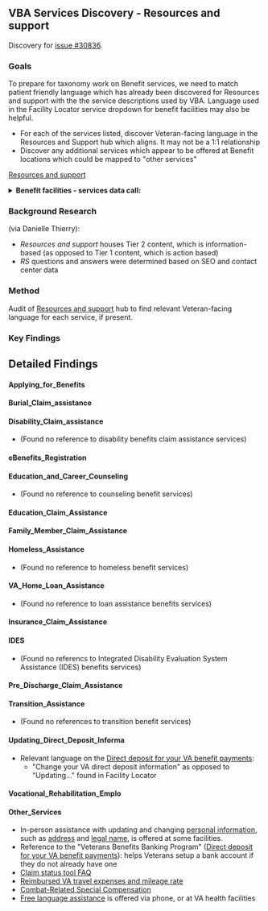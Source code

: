 ## VBA Services Discovery - Resources and support

Discovery for [issue #30836](https://github.com/department-of-veterans-affairs/va.gov-team/issues/30836).

### Goals

To prepare for taxonomy work on Benefit services, we need to match patient friendly language which has already been discovered for Resources and support with the the service descriptions used by VBA. Language used in the Facility Locator service dropdown for benefit facilities may also be helpful.

- For each of the services listed, discover Veteran-facing language in the Resources and Support hub which aligns. It may not be a 1:1 relationship
- Discover any additional services which appear to be offered at Benefit locations which could be mapped to "other services"

[Resources and support](https://www.va.gov/resources/)

<details>
  <summary><strong>Benefit facilities - services data call:</strong></summary>
  
- Applying_for_Benefits
- Burial_Claim_assistance
- Disability_Claim_assistance
- eBenefits_Registration
- Education_and_Career_Counseling
- Education_Claim_Assistance
- Family_Member_Claim_Assistance
- Homeless_Assistance
- VA_Home_Loan_Assistance
- Insurance_Claim_Assistance
- IDES
- Pre_Discharge_Claim_Assistance
- Transition_Assistance
- Updating_Direct_Deposit_Informa
- Vocational_Rehabilitation_Emplo
- Other_Services
  
</details>

### Background Research

(via Danielle Thierry):
- *Resources and support* houses Tier 2 content, which is information-based (as opposed to Tier 1 content, which is action based)
- *RS* questions and answers were determined based on SEO and contact center data

### Method

Audit of [Resources and support](https://www.va.gov/resources/) hub to find relevant Veteran-facing language for each service, if present.

### Key Findings



## Detailed Findings

#### Applying_for_Benefits
#### Burial_Claim_assistance
#### Disability_Claim_assistance
- (Found no reference to disability benefits claim assistance services)
#### eBenefits_Registration
#### Education_and_Career_Counseling
- (Found no reference to counseling benefit services)
#### Education_Claim_Assistance
#### Family_Member_Claim_Assistance
#### Homeless_Assistance
- (Found no reference to homeless benefit services)
#### VA_Home_Loan_Assistance
- (Found no reference to loan assistance benefits services)
#### Insurance_Claim_Assistance
#### IDES
- (Found no referencs to Integrated Disability Evaluation System Assistance (IDES) benefits services)
#### Pre_Discharge_Claim_Assistance
#### Transition_Assistance
- (Found no references to transition benefit services)
#### Updating_Direct_Deposit_Informa
- Relevant language on the [Direct deposit for your VA benefit payments](https://www.va.gov/resources/direct-deposit-for-your-va-benefit-payments/):
  - "Change your VA direct deposit information" as opposed to "Updating..." found in Facility Locator
#### Vocational_Rehabilitation_Emplo
#### Other_Services
- In-person assistance with updating and changing [personal information](https://www.va.gov/resources/managing-your-vagov-profile/), such as [address](https://www.va.gov/resources/change-your-address-on-file-with-va/) and [legal name](https://www.va.gov/resources/how-to-change-your-legal-name-on-file-with-va/), is offered at some facilities.
- Reference to the "Veterans Benefits Banking Program" ([Direct deposit for your VA benefit payments](https://www.va.gov/resources/direct-deposit-for-your-va-benefit-payments/)): helps Veterans setup a bank account if they do not already have one
- [Claim status tool FAQ](https://www.va.gov/resources/claim-status-tool-faqs/)
- [Reimbursed VA travel expenses and mileage rate](https://www.va.gov/resources/reimbursed-va-travel-expenses-and-mileage-rate/)
- [Combat-Related Special Compensation](https://www.va.gov/resources/combat-related-special-compensation-crsc/)
- [Free language assistance](https://www.va.gov/resources/how-to-get-free-language-assistance-from-va/) is offered via phone, or at VA health facilities
